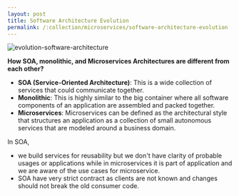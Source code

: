 ```yaml
---
layout: post
title: Software Architecture Evolution
permalink: /:collection/microservices/software-architecture-evolution
---
```


![evolution-software-architecture]({{site.cdn}}/webservices/microservices/evolution-software-architecture.png)


**How SOA, monolithic, and Microservices Architectures are different from each other?**
-	**SOA (Service-Oriented Architecture)**: This is a wide collection of services that could communicate together.
-	**Monolithic**: This is highly similar to the big container where all software components of an application are assembled and packed together.
-	**Microservices**: Microservices can be defined as the architectural style that structures an application as a collection of small autonomous services that are modeled around a business domain.

In SOA, 
- we build services for reusability but we don't have clarity of probable usages or applications while in microservices it is part of application and we are aware of the use cases for microservice.
- SOA have very strict contract as clients are not known and changes should not break the old consumer code.
